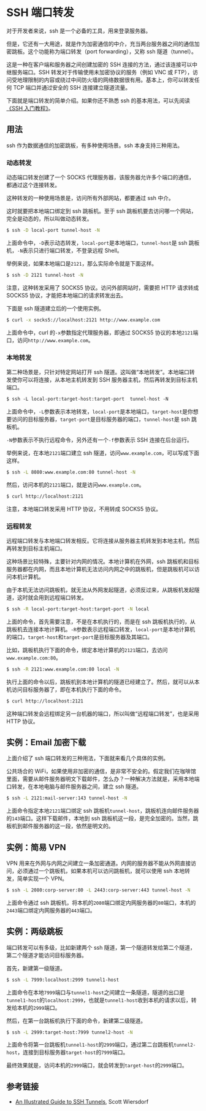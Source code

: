 # SSH 端口转发

对于开发者来说，ssh 是一个必备的工具，用来登录服务器。

但是，它还有一大用途，就是作为加密通信的中介，充当两台服务器之间的通信加密跳板。这个功能称为端口转发（port forwarding），又称 ssh 隧道（tunnel）。

这是一种在客户端和服务器之间创建加密的 SSH 连接的方法，通过该连接可以中继服务端口。SSH 转发对于传输使用未加密协议的服务（例如 VNC 或 FTP），访问受地理限制的内容或绕过中间防火墙的网络数据很有用。基本上，你可以转发任何 TCP 端口并通过安全的 SSH 连接建立隧道流量。

下面就是端口转发的简单介绍。如果你还不熟悉 ssh 的基本用法，可以先阅读[《SSH 入门教程》](http://www.ruanyifeng.com/blog/2011/12/ssh_remote_login.html)。

## 用法

ssh 作为数据通信的加密跳板，有多种使用场景。ssh 本身支持三种用法。 

### 动态转发

动态端口转发创建了一个 SOCKS 代理服务器，该服务器允许多个端口的通信，都通过这个连接转发。

这种转发的一种使用场景是，访问所有外部网站，都要通过 ssh 中介。

这时就要把本地端口绑定到 ssh 跳板机。至于 ssh 跳板机要去访问哪一个网站，完全是动态的，所以叫做动态转发。

```bash
$ ssh -D local-port tunnel-host -N
```

上面命令中，`-D`表示动态转发，`local-port`是本地端口，`tunnel-host`是 ssh 跳板机，`-N`表示只进行端口转发，不登录远程 Shell。

举例来说，如果本地端口是`2121`，那么实际命令就是下面这样。

```bash
$ ssh -D 2121 tunnel-host -N
```

注意，这种转发采用了 SOCKS5 协议。访问外部网站时，需要把 HTTP 请求转成 SOCKS5 协议，才能把本地端口的请求转发出去。

下面是 ssh 隧道建立后的一个使用实例。

```bash
$ curl -x socks5://localhost:2121 http://www.example.com
```

上面命令中，curl 的`-x`参数指定代理服务器，即通过 SOCKS5 协议的本地`2121`端口，访问`http://www.example.com`。

### 本地转发

第二种场景是，只针对特定网站打开 ssh 隧道。这叫做“本地转发”。本地端口转发使你可以将连接，从本地主机转发到 SSH 服务器主机，然后再转发到目标主机端口。

```html
$ ssh -L local-port:target-host:target-port  tunnel-host -N
```

上面命令中，`-L`参数表示本地转发，`local-port`是本地端口，`target-host`是你想要访问的目标服务器，`target-port`是目标服务器的端口，`tunnel-host`是 ssh 跳板机。

`-N`参数表示不执行远程命令，另外还有一个`-f`参数表示 SSH 连接在后台运行。

举例来说，在本地`2121`端口建立 ssh 隧道，访问`www.example.com`，可以写成下面这样。

```bash
$ ssh -L 8080:www.example.com:80 tunnel-host -N
```

然后，访问本机的`2121`端口，就是访问`www.example.com`。

```bash
$ curl http://localhost:2121
```

注意，本地端口转发采用 HTTP 协议，不用转成 SOCKS5 协议。

### 远程转发

远程端口转发与本地端口转发相反。它将连接从服务器主机转发到本地主机，然后再转发到目标主机端口。

这种场景比较特殊，主要针对内网的情况。本地计算机在外网，ssh 跳板机和目标服务器都在内网，而且本地计算机无法访问内网之中的跳板机，但是跳板机可以访问本机计算机。

由于本机无法访问跳板机，就无法从外网发起隧道，必须反过来，从跳板机发起隧道，这时就会用到远程端口转发。

```bash
$ ssh -R local-port:target-host:target-port -N local
```

上面的命令，首先需要注意，不是在本机执行的，而是在 ssh 跳板机执行的，从跳板机去连接本地计算机。`-R`参数表示远程端口转发，`local-port`是本地计算机的端口，`target-host`和`target-port`是目标服务器及其端口。

比如，跳板机执行下面的命令，绑定本地计算机的`2121`端口，去访问`www.example.com:80`。

```bash
$ ssh -R 2121:www.example.com:80 local -N
```

执行上面的命令以后，跳板机到本地计算机的隧道已经建立了。然后，就可以从本机访问目标服务器了，即在本机执行下面的命令。

```bash
$ curl http://localhost:2121
```

这种端口转发会远程绑定另一台机器的端口，所以叫做“远程端口转发”，也是采用 HTTP 协议。

## 实例：Email 加密下载

上面介绍了 ssh 端口转发的三种用法，下面就来看几个具体的实例。

公共场合的 WiFi，如果使用非加密的通信，是非常不安全的。假定我们在咖啡馆里面，需要从邮件服务器明文下载邮件，怎么办？一种解决方法就是，采用本地端口转发，在本地电脑与邮件服务器之间，建立 ssh 隧道。

```bash
$ ssh -L 2121:mail-server:143 tunnel-host -N
```

上面命令指定本地`2121`端口绑定 ssh 跳板机`tunnel-host`，跳板机连向邮件服务器的`143`端口。这样下载邮件，本地到 ssh 跳板机这一段，是完全加密的。当然，跳板机到邮件服务器的这一段，依然是明文的。

## 实例：简易 VPN

VPN 用来在外网与内网之间建立一条加密通道。内网的服务器不能从外网直接访问，必须通过一个跳板机，如果本机可以访问跳板机，就可以使用 ssh 本地转发，简单实现一个 VPN。

```bash
$ ssh -L 2080:corp-server:80 -L 2443:corp-server:443 tunnel-host -N
```

上面命令通过 ssh 跳板机，将本机的`2080`端口绑定内网服务器的`80`端口，本机的`2443`端口绑定内网服务器的`443`端口。

## 实例：两级跳板

端口转发可以有多级，比如新建两个 ssh 隧道，第一个隧道转发给第二个隧道，第二个隧道才能访问目标服务器。

首先，新建第一级隧道。

```bash
$ ssh -L 7999:localhost:2999 tunnel1-host
```

上面命令在本地`7999`端口与`tunnel1-host`之间建立一条隧道，隧道的出口是`tunnel1-host`的`localhost:2999`，也就是`tunnel1-host`收到本机的请求以后，转发给本机的`2999`端口。

然后，在第一台跳板机执行下面的命令，新建第二级隧道。

```bash
$ ssh -L 2999:target-host:7999 tunnel2-host -N
```

上面命令将第一台跳板机`tunnel1-host`的`2999`端口，通过第二台跳板机`tunnel2-host`，连接到目标服务器`target-host`的`7999`端口。
 
最终效果就是，访问本机的`2999`端口，就会转发到`target-host`的`2999`端口。

## 参考链接

- [An Illustrated Guide to SSH Tunnels](https://solitum.net/an-illustrated-guide-to-ssh-tunnels/), Scott Wiersdorf


